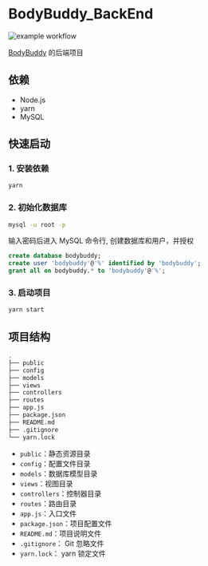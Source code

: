 # BodyBuddy_BackEnd

![example workflow](https://github.com/FaterYU/BodyBuddy_BackEnd/actions/workflows/main_ci.yaml/badge.svg)

[BodyBuddy](https://github.com/FaterYU/BodyBuddy) 的后端项目

## 依赖

- Node.js
- yarn
- MySQL

## 快速启动

### 1. 安装依赖

```bash
yarn
```

### 2. 初始化数据库

```bash
mysql -u root -p
```

输入密码后进入 MySQL 命令行, 创建数据库和用户，并授权

```sql
create database bodybuddy;
create user 'bodybuddy'@'%' identified by 'bodybuddy';
grant all on bodybuddy.* to 'bodybuddy'@'%';
```

### 3. 启动项目

```bash
yarn start
```

## 项目结构

```bash
.
├── public
├── config
├── models
├── views
├── controllers
├── routes
├── app.js
├── package.json
├── README.md
├── .gitignore
└── yarn.lock
```

- `public`：静态资源目录
- `config`：配置文件目录
- `models`：数据库模型目录
- `views`：视图目录
- `controllers`：控制器目录
- `routes`：路由目录
- `app.js`：入口文件
- `package.json`：项目配置文件
- `README.md`：项目说明文件
- `.gitignore`： Git 忽略文件
- `yarn.lock`： yarn 锁定文件
